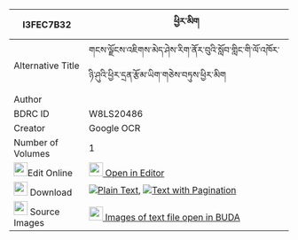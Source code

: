 |I3FEC7B32|ཕྱིར་མིག 
| --- | --- 
|Alternative Title |གངས་ལྗོངས་འཇིགས་མེད་ཤེས་རིག་ནོར་བུའི་སློབ་གླིང་གི་ལོ་འཁོར་ཉི་ཤུའི་ཕྱིར་དྲན་རྩོམ་ཡིག་གཅེས་བཏུས་ཕྱིར་མིག
|Author | 
|BDRC ID | W8LS20486
|Creator | Google OCR
|Number of Volumes| 1
|<img width="25" src="https://img.icons8.com/color/25/000000/edit-property.png">Edit Online| [<img width="25" src="https://avatars.githubusercontent.com/u/45091458?s=200&v=4"> Open in Editor](http://editor.openpecha.org/I3FEC7B32)
|<img width="25" src="https://img.icons8.com/fluent/48/000000/download-2.png"/>  Download | [![](https://img.icons8.com/color/20/000000/txt.png)Plain Text](https://github.com/Openpecha/I3FEC7B32/releases/download/v1/chir_mik_plain_I3FEC7B32.zip), [![](https://img.icons8.com/color/20/000000/txt.png)Text with Pagination](https://github.com/Openpecha/I3FEC7B32/releases/download/v1/chir_mik_pages_I3FEC7B32.zip)
|<img width="25" src="https://img.icons8.com/plasticine/100/000000/pictures-folder.png"/>  Source Images | [<img width="25" src="https://library.bdrc.io/icons/BUDA-small.svg"> Images of text file open in BUDA](https://library.bdrc.io/show/bdr:W8LS20486)